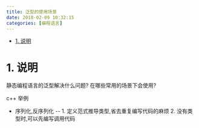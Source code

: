 ```yaml
---
title: 泛型的使用场景
date: 2018-02-09 10:32:15
categories: [编程语言]
---
```


<!-- TOC -->

- [1. 说明](#1-说明)

<!-- /TOC -->

<a id="markdown-1-说明" name="1-说明"></a>
# 1. 说明


静态编程语言的泛型解决什么问题? 在哪些常用的场景下会使用?

c++ 举例
* 序列化,反序列化 -- 1. 定义范式推导类型,省去重复编写代码的麻烦  2. 没有类型时,可以先编写调用代码
